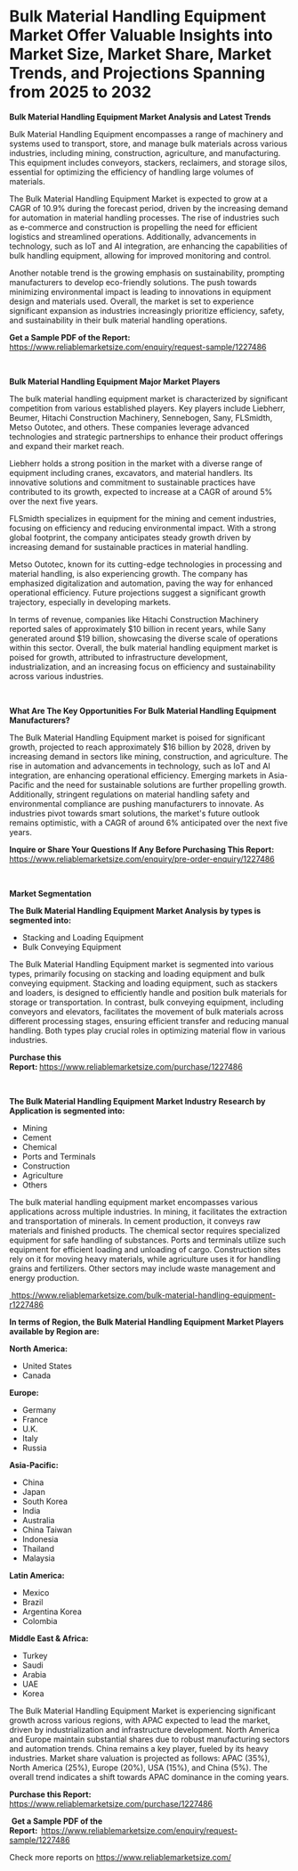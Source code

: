 <p><h1>Bulk Material Handling Equipment Market Offer Valuable Insights into Market Size, Market Share, Market Trends, and Projections Spanning from 2025 to 2032</h1></p><p><strong>Bulk Material Handling Equipment Market Analysis and Latest Trends</strong></p>
<p><p>Bulk Material Handling Equipment encompasses a range of machinery and systems used to transport, store, and manage bulk materials across various industries, including mining, construction, agriculture, and manufacturing. This equipment includes conveyors, stackers, reclaimers, and storage silos, essential for optimizing the efficiency of handling large volumes of materials.</p><p>The Bulk Material Handling Equipment Market is expected to grow at a CAGR of 10.9% during the forecast period, driven by the increasing demand for automation in material handling processes. The rise of industries such as e-commerce and construction is propelling the need for efficient logistics and streamlined operations. Additionally, advancements in technology, such as IoT and AI integration, are enhancing the capabilities of bulk handling equipment, allowing for improved monitoring and control.</p><p>Another notable trend is the growing emphasis on sustainability, prompting manufacturers to develop eco-friendly solutions. The push towards minimizing environmental impact is leading to innovations in equipment design and materials used. Overall, the market is set to experience significant expansion as industries increasingly prioritize efficiency, safety, and sustainability in their bulk material handling operations.</p></p>
<p><strong>Get a Sample PDF of the Report:&nbsp;</strong> <a href="https://www.reliablemarketsize.com/enquiry/request-sample/1227486?utm_campaign=2747&utm_medium=2&utm_source=Github&utm_content=ia&utm_term=09042025&utm_id=bulk-material-handling-equipment">https://www.reliablemarketsize.com/enquiry/request-sample/1227486</a></p>
<p>&nbsp;</p>
<p><strong>Bulk Material Handling Equipment Major Market Players</strong></p>
<p><p>The bulk material handling equipment market is characterized by significant competition from various established players. Key players include Liebherr, Beumer, Hitachi Construction Machinery, Sennebogen, Sany, FLSmidth, Metso Outotec, and others. These companies leverage advanced technologies and strategic partnerships to enhance their product offerings and expand their market reach.</p><p>Liebherr holds a strong position in the market with a diverse range of equipment including cranes, excavators, and material handlers. Its innovative solutions and commitment to sustainable practices have contributed to its growth, expected to increase at a CAGR of around 5% over the next five years.</p><p>FLSmidth specializes in equipment for the mining and cement industries, focusing on efficiency and reducing environmental impact. With a strong global footprint, the company anticipates steady growth driven by increasing demand for sustainable practices in material handling.</p><p>Metso Outotec, known for its cutting-edge technologies in processing and material handling, is also experiencing growth. The company has emphasized digitalization and automation, paving the way for enhanced operational efficiency. Future projections suggest a significant growth trajectory, especially in developing markets.</p><p>In terms of revenue, companies like Hitachi Construction Machinery reported sales of approximately $10 billion in recent years, while Sany generated around $19 billion, showcasing the diverse scale of operations within this sector. Overall, the bulk material handling equipment market is poised for growth, attributed to infrastructure development, industrialization, and an increasing focus on efficiency and sustainability across various industries.</p></p>
<p>&nbsp;</p>
<p><strong>What Are The Key Opportunities For Bulk Material Handling Equipment Manufacturers?</strong></p>
<p><p>The Bulk Material Handling Equipment market is poised for significant growth, projected to reach approximately $16 billion by 2028, driven by increasing demand in sectors like mining, construction, and agriculture. The rise in automation and advancements in technology, such as IoT and AI integration, are enhancing operational efficiency. Emerging markets in Asia-Pacific and the need for sustainable solutions are further propelling growth. Additionally, stringent regulations on material handling safety and environmental compliance are pushing manufacturers to innovate. As industries pivot towards smart solutions, the market's future outlook remains optimistic, with a CAGR of around 6% anticipated over the next five years.</p></p>
<p><strong>Inquire or Share Your Questions If Any Before Purchasing This Report:</strong> <a href="https://www.reliablemarketsize.com/enquiry/pre-order-enquiry/1227486?utm_campaign=2747&utm_medium=2&utm_source=Github&utm_content=ia&utm_term=09042025&utm_id=bulk-material-handling-equipment">https://www.reliablemarketsize.com/enquiry/pre-order-enquiry/1227486</a></p>
<p>&nbsp;</p>
<p><strong>Market Segmentation</strong></p>
<p><strong>The Bulk Material Handling Equipment Market Analysis by types is segmented into:</strong></p>
<p><ul><li>Stacking and Loading Equipment</li><li>Bulk Conveying Equipment</li></ul></p>
<p><p>The Bulk Material Handling Equipment market is segmented into various types, primarily focusing on stacking and loading equipment and bulk conveying equipment. Stacking and loading equipment, such as stackers and loaders, is designed to efficiently handle and position bulk materials for storage or transportation. In contrast, bulk conveying equipment, including conveyors and elevators, facilitates the movement of bulk materials across different processing stages, ensuring efficient transfer and reducing manual handling. Both types play crucial roles in optimizing material flow in various industries.</p></p>
<p><strong>Purchase this Report:&nbsp;</strong><a href="https://www.reliablemarketsize.com/purchase/1227486?utm_campaign=2747&utm_medium=2&utm_source=Github&utm_content=ia&utm_term=09042025&utm_id=bulk-material-handling-equipment">https://www.reliablemarketsize.com/purchase/1227486</a></p>
<p>&nbsp;</p>
<p><strong>The Bulk Material Handling Equipment Market Industry Research by Application is segmented into:</strong></p>
<p><ul><li>Mining</li><li>Cement</li><li>Chemical</li><li>Ports and Terminals</li><li>Construction</li><li>Agriculture</li><li>Others</li></ul></p>
<p><p>The bulk material handling equipment market encompasses various applications across multiple industries. In mining, it facilitates the extraction and transportation of minerals. In cement production, it conveys raw materials and finished products. The chemical sector requires specialized equipment for safe handling of substances. Ports and terminals utilize such equipment for efficient loading and unloading of cargo. Construction sites rely on it for moving heavy materials, while agriculture uses it for handling grains and fertilizers. Other sectors may include waste management and energy production.</p></p>
<p><a href="https://www.reliablemarketsize.com/bulk-material-handling-equipment-r1227486?utm_campaign=2747&utm_medium=2&utm_source=Github&utm_content=ia&utm_term=09042025&utm_id=bulk-material-handling-equipment">&nbsp;https://www.reliablemarketsize.com/bulk-material-handling-equipment-r1227486</a></p>
<p><strong>In terms of Region, the Bulk Material Handling Equipment Market Players available by Region are:</strong></p>
<p>
    <p> <strong> North America: </strong>
        <ul>
            <li>United States</li>
            <li>Canada</li>
        </ul>
        </p> 
    <p> <strong> Europe: </strong>
        <ul>
            <li>Germany</li>
            <li>France</li>
            <li>U.K.</li>
            <li>Italy</li>
            <li>Russia</li>
        </ul>
        </p> 
    <p> <strong> Asia-Pacific: </strong>
        <ul>
            <li>China</li>
            <li>Japan</li>
            <li>South Korea</li>
            <li>India</li>
            <li>Australia</li>
            <li>China Taiwan</li>
            <li>Indonesia</li>
            <li>Thailand</li>
            <li>Malaysia</li>
        </ul>
        </p> 
    <p> <strong> Latin America: </strong>
        <ul>
            <li>Mexico</li>
            <li>Brazil</li>
            <li>Argentina Korea</li>
            <li>Colombia</li>
        </ul>
        </p> 
    <p> <strong> Middle East & Africa: </strong>
        <ul>
            <li>Turkey</li>
            <li>Saudi</li>
            <li>Arabia</li>
            <li>UAE</li>
            <li>Korea</li>
        </ul>
    </p>
    </p>
<p><p>The Bulk Material Handling Equipment Market is experiencing significant growth across various regions, with APAC expected to lead the market, driven by industrialization and infrastructure development. North America and Europe maintain substantial shares due to robust manufacturing sectors and automation trends. China remains a key player, fueled by its heavy industries. Market share valuation is projected as follows: APAC (35%), North America (25%), Europe (20%), USA (15%), and China (5%). The overall trend indicates a shift towards APAC dominance in the coming years.</p></p>
<p><strong>Purchase this Report: </strong><a href="https://www.reliablemarketsize.com/purchase/1227486?utm_campaign=2747&utm_medium=2&utm_source=Github&utm_content=ia&utm_term=09042025&utm_id=bulk-material-handling-equipment">https://www.reliablemarketsize.com/purchase/1227486</a></p>
<p>&nbsp;<strong>Get a Sample PDF of the Report:&nbsp;&nbsp;</strong><a href="https://www.reliablemarketsize.com/enquiry/request-sample/1227486?utm_campaign=2747&utm_medium=2&utm_source=Github&utm_content=ia&utm_term=09042025&utm_id=bulk-material-handling-equipment">https://www.reliablemarketsize.com/enquiry/request-sample/1227486</a></p>
<p><strong></strong></p>
<p>Check more reports on <a href="https://www.reliablemarketsize.com/?utm_campaign=2747&utm_medium=2&utm_source=Github&utm_content=ia&utm_term=09042025&utm_id=bulk-material-handling-equipment">https://www.reliablemarketsize.com/</a></p>